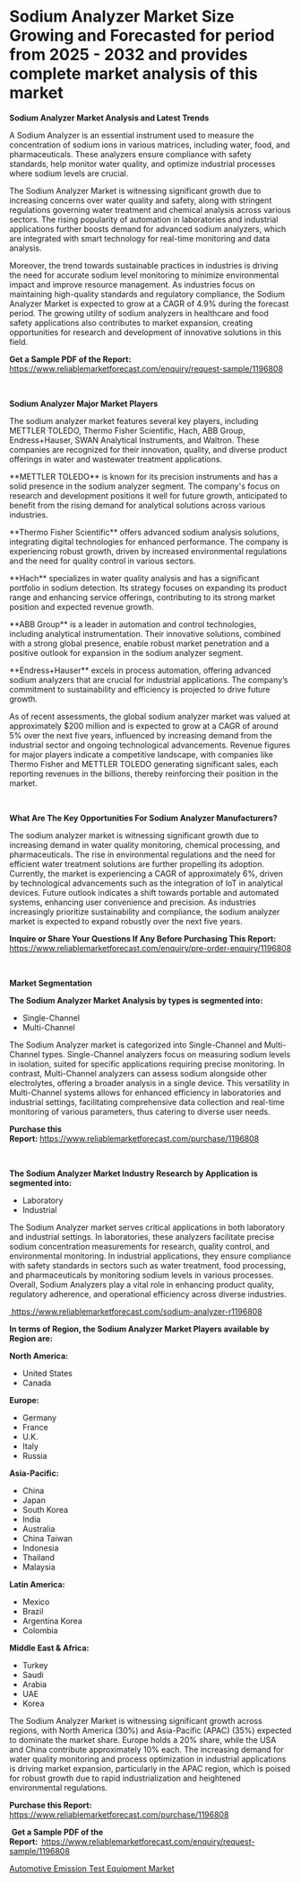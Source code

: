<p><h1>Sodium Analyzer Market Size Growing and Forecasted for period from 2025 - 2032 and provides complete market analysis of this market</h1></p><p><strong>Sodium Analyzer Market Analysis and Latest Trends</strong></p>
<p><p>A Sodium Analyzer is an essential instrument used to measure the concentration of sodium ions in various matrices, including water, food, and pharmaceuticals. These analyzers ensure compliance with safety standards, help monitor water quality, and optimize industrial processes where sodium levels are crucial.</p><p>The Sodium Analyzer Market is witnessing significant growth due to increasing concerns over water quality and safety, along with stringent regulations governing water treatment and chemical analysis across various sectors. The rising popularity of automation in laboratories and industrial applications further boosts demand for advanced sodium analyzers, which are integrated with smart technology for real-time monitoring and data analysis.</p><p>Moreover, the trend towards sustainable practices in industries is driving the need for accurate sodium level monitoring to minimize environmental impact and improve resource management. As industries focus on maintaining high-quality standards and regulatory compliance, the Sodium Analyzer Market is expected to grow at a CAGR of 4.9% during the forecast period. The growing utility of sodium analyzers in healthcare and food safety applications also contributes to market expansion, creating opportunities for research and development of innovative solutions in this field.</p></p>
<p><strong>Get a Sample PDF of the Report:&nbsp;</strong> <a href="https://www.reliablemarketforecast.com/enquiry/request-sample/1196808?utm_campaign=2280&utm_medium=2&utm_source=Github&utm_content=ia&utm_term=19022025&utm_id=sodium-analyzer">https://www.reliablemarketforecast.com/enquiry/request-sample/1196808</a></p>
<p>&nbsp;</p>
<p><strong>Sodium Analyzer Major Market Players</strong></p>
<p><p>The sodium analyzer market features several key players, including METTLER TOLEDO, Thermo Fisher Scientific, Hach, ABB Group, Endress+Hauser, SWAN Analytical Instruments, and Waltron. These companies are recognized for their innovation, quality, and diverse product offerings in water and wastewater treatment applications.</p><p>**METTLER TOLEDO** is known for its precision instruments and has a solid presence in the sodium analyzer segment. The company's focus on research and development positions it well for future growth, anticipated to benefit from the rising demand for analytical solutions across various industries.</p><p>**Thermo Fisher Scientific** offers advanced sodium analysis solutions, integrating digital technologies for enhanced performance. The company is experiencing robust growth, driven by increased environmental regulations and the need for quality control in various sectors.</p><p>**Hach** specializes in water quality analysis and has a significant portfolio in sodium detection. Its strategy focuses on expanding its product range and enhancing service offerings, contributing to its strong market position and expected revenue growth.</p><p>**ABB Group** is a leader in automation and control technologies, including analytical instrumentation. Their innovative solutions, combined with a strong global presence, enable robust market penetration and a positive outlook for expansion in the sodium analyzer segment.</p><p>**Endress+Hauser** excels in process automation, offering advanced sodium analyzers that are crucial for industrial applications. The company’s commitment to sustainability and efficiency is projected to drive future growth.</p><p>As of recent assessments, the global sodium analyzer market was valued at approximately $200 million and is expected to grow at a CAGR of around 5% over the next five years, influenced by increasing demand from the industrial sector and ongoing technological advancements. Revenue figures for major players indicate a competitive landscape, with companies like Thermo Fisher and METTLER TOLEDO generating significant sales, each reporting revenues in the billions, thereby reinforcing their position in the market.</p></p>
<p>&nbsp;</p>
<p><strong>What Are The Key Opportunities For Sodium Analyzer Manufacturers?</strong></p>
<p><p>The sodium analyzer market is witnessing significant growth due to increasing demand in water quality monitoring, chemical processing, and pharmaceuticals. The rise in environmental regulations and the need for efficient water treatment solutions are further propelling its adoption. Currently, the market is experiencing a CAGR of approximately 6%, driven by technological advancements such as the integration of IoT in analytical devices. Future outlook indicates a shift towards portable and automated systems, enhancing user convenience and precision. As industries increasingly prioritize sustainability and compliance, the sodium analyzer market is expected to expand robustly over the next five years.</p></p>
<p><strong>Inquire or Share Your Questions If Any Before Purchasing This Report:</strong> <a href="https://www.reliablemarketforecast.com/enquiry/pre-order-enquiry/1196808?utm_campaign=2280&utm_medium=2&utm_source=Github&utm_content=ia&utm_term=19022025&utm_id=sodium-analyzer">https://www.reliablemarketforecast.com/enquiry/pre-order-enquiry/1196808</a></p>
<p>&nbsp;</p>
<p><strong>Market Segmentation</strong></p>
<p><strong>The Sodium Analyzer Market Analysis by types is segmented into:</strong></p>
<p><ul><li>Single-Channel</li><li>Multi-Channel</li></ul></p>
<p><p>The Sodium Analyzer market is categorized into Single-Channel and Multi-Channel types. Single-Channel analyzers focus on measuring sodium levels in isolation, suited for specific applications requiring precise monitoring. In contrast, Multi-Channel analyzers can assess sodium alongside other electrolytes, offering a broader analysis in a single device. This versatility in Multi-Channel systems allows for enhanced efficiency in laboratories and industrial settings, facilitating comprehensive data collection and real-time monitoring of various parameters, thus catering to diverse user needs.</p></p>
<p><strong>Purchase this Report:&nbsp;</strong><a href="https://www.reliablemarketforecast.com/purchase/1196808?utm_campaign=2280&utm_medium=2&utm_source=Github&utm_content=ia&utm_term=19022025&utm_id=sodium-analyzer">https://www.reliablemarketforecast.com/purchase/1196808</a></p>
<p>&nbsp;</p>
<p><strong>The Sodium Analyzer Market Industry Research by Application is segmented into:</strong></p>
<p><ul><li>Laboratory</li><li>Industrial</li></ul></p>
<p><p>The Sodium Analyzer market serves critical applications in both laboratory and industrial settings. In laboratories, these analyzers facilitate precise sodium concentration measurements for research, quality control, and environmental monitoring. In industrial applications, they ensure compliance with safety standards in sectors such as water treatment, food processing, and pharmaceuticals by monitoring sodium levels in various processes. Overall, Sodium Analyzers play a vital role in enhancing product quality, regulatory adherence, and operational efficiency across diverse industries.</p></p>
<p><a href="https://www.reliablemarketforecast.com/sodium-analyzer-r1196808?utm_campaign=2280&utm_medium=2&utm_source=Github&utm_content=ia&utm_term=19022025&utm_id=sodium-analyzer">&nbsp;https://www.reliablemarketforecast.com/sodium-analyzer-r1196808</a></p>
<p><strong>In terms of Region, the Sodium Analyzer Market Players available by Region are:</strong></p>
<p>
    <p> <strong> North America: </strong>
        <ul>
            <li>United States</li>
            <li>Canada</li>
        </ul>
        </p> 
    <p> <strong> Europe: </strong>
        <ul>
            <li>Germany</li>
            <li>France</li>
            <li>U.K.</li>
            <li>Italy</li>
            <li>Russia</li>
        </ul>
        </p> 
    <p> <strong> Asia-Pacific: </strong>
        <ul>
            <li>China</li>
            <li>Japan</li>
            <li>South Korea</li>
            <li>India</li>
            <li>Australia</li>
            <li>China Taiwan</li>
            <li>Indonesia</li>
            <li>Thailand</li>
            <li>Malaysia</li>
        </ul>
        </p> 
    <p> <strong> Latin America: </strong>
        <ul>
            <li>Mexico</li>
            <li>Brazil</li>
            <li>Argentina Korea</li>
            <li>Colombia</li>
        </ul>
        </p> 
    <p> <strong> Middle East & Africa: </strong>
        <ul>
            <li>Turkey</li>
            <li>Saudi</li>
            <li>Arabia</li>
            <li>UAE</li>
            <li>Korea</li>
        </ul>
    </p>
    </p>
<p><p>The Sodium Analyzer Market is witnessing significant growth across regions, with North America (30%) and Asia-Pacific (APAC) (35%) expected to dominate the market share. Europe holds a 20% share, while the USA and China contribute approximately 10% each. The increasing demand for water quality monitoring and process optimization in industrial applications is driving market expansion, particularly in the APAC region, which is poised for robust growth due to rapid industrialization and heightened environmental regulations.</p></p>
<p><strong>Purchase this Report: </strong><a href="https://www.reliablemarketforecast.com/purchase/1196808?utm_campaign=2280&utm_medium=2&utm_source=Github&utm_content=ia&utm_term=19022025&utm_id=sodium-analyzer">https://www.reliablemarketforecast.com/purchase/1196808</a></p>
<p>&nbsp;<strong>Get a Sample PDF of the Report:&nbsp;&nbsp;</strong><a href="https://www.reliablemarketforecast.com/enquiry/request-sample/1196808?utm_campaign=2280&utm_medium=2&utm_source=Github&utm_content=ia&utm_term=19022025&utm_id=sodium-analyzer">https://www.reliablemarketforecast.com/enquiry/request-sample/1196808</a></p>
<p><strong></strong></p>
<p><p><a href="https://github.com/pearlinewhite4692/Market-Research-Report-List-1/blob/main/automotive-emission-test-equipment-market.md?utm_campaign=2280&utm_medium=2&utm_source=Github&utm_content=ia&utm_term=19022025&utm_id=sodium-analyzer">Automotive Emission Test Equipment Market</a></p></p>